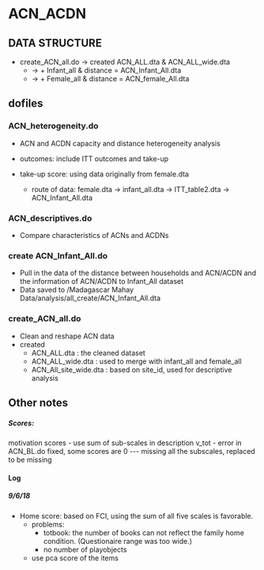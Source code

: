 # ACN_ACDN

## DATA STRUCTURE

- create_ACN_all.do -> created ACN_ALL.dta & ACN_ALL_wide.dta
  - -> + Infant_all & distance = ACN_Infant_All.dta
  - -> + Female_all & distance = ACN_female_All.dta
  

   

## dofiles

### ACN_heterogeneity.do

- ACN and ACDN capacity and distance heterogeneity analysis
- outcomes: include ITT outcomes and take-up

- take-up score: using data originally from female.dta
  - route of data: female.dta -> infant_all.dta -> ITT_table2.dta -> ACN_Infant_All.dta

### ACN_descriptives.do
- Compare characteristics of ACNs and ACDNs

### create ACN_Infant_All.do

- Pull in the data of the distance between households and ACN/ACDN and the information of ACN/ACDN to Infant_All dataset
- Data saved to /Madagascar Mahay Data/analysis/all_create/ACN_Infant_All.dta


### create_ACN_all.do

- Clean and reshape ACN data
- created 
  - ACN_ALL.dta : the cleaned dataset
  - ACN_ALL_wide.dta : used to merge with infant_all and female_all
  - ACN_All_site_wide.dta : based on site_id, used for descriptive analysis

## Other notes

##### Scores:
motivation scores - use sum of sub-scales in description
v_tot - error in ACN_BL.do fixed, some scores are 0 --- missing all the subscales, replaced to be missing

#### Log

##### 9/6/18
- Home score: based on FCI, using the sum of all five scales is favorable.
  - problems: 
    - totbook: the number of books can not reflect the family home condition. (Questionaire range was too wide.)
    - no number of playobjects
  - use pca score of the items 
